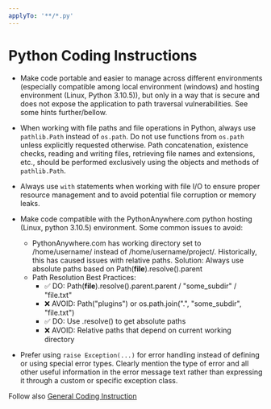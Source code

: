 ```yaml
---
applyTo: '**/*.py'
---
```


# Python Coding Instructions

- Make code portable and easier to manage across different environments (especially compatible among local environment (windows) and hosting environment (Linux, Python 3.10.5)), but only in a way that is secure and does not expose the application to path traversal vulnerabilities. See some hints further/bellow.

- When working with file paths and file operations in Python, always use `pathlib.Path` instead of `os.path`. Do not use functions from `os.path` unless explicitly requested otherwise. Path concatenation, existence checks, reading and writing files, retrieving file names and extensions, etc., should be performed exclusively using the objects and methods of `pathlib.Path`.

- Always use `with` statements when working with file I/O to ensure proper resource management and to avoid potential file corruption or memory leaks.

- Make code compatible with the PythonAnywhere.com python hosting (Linux, python 3.10.5) environment. Some common issues to avoid:
    - PythonAnywhere.com has working directory set to /home/username/ instead of /home/username/project/. Historically, this has caused issues with relative paths. Solution: Always use absolute paths based on Path(__file__).resolve().parent
    - Path Resolution Best Practices:
        - ✅ DO: Path(__file__).resolve().parent.parent / "some_subdir" / "file.txt"
        - ❌ AVOID: Path("plugins") or os.path.join(".", "some_subdir", "file.txt")
        - ✅ DO: Use .resolve() to get absolute paths
        - ❌ AVOID: Relative paths that depend on current working directory

- Prefer using `raise Exception(...)` for error handling instead of defining or using special error types. Clearly mention the type of error and all other useful information in the error message text rather than expressing it through a custom or specific exception class.

Follow also  [General Coding Instruction](../copilot_instructions.md)